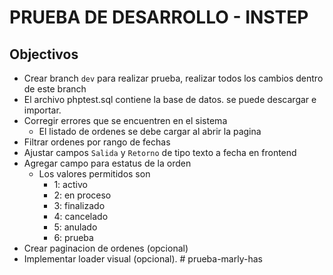 # PRUEBA DE DESARROLLO - INSTEP

## Objectivos
- Crear branch `dev` para realizar prueba, realizar todos los cambios dentro de este branch
- El archivo phptest.sql contiene la base de datos. se puede descargar e importar. 
- Corregir errores que se encuentren en el sistema
    - El listado de ordenes se debe cargar al abrir la pagina
- Filtrar ordenes por rango de fechas
- Ajustar campos `Salida` y `Retorno` de tipo texto a fecha en frontend 
- Agregar campo para estatus de la orden
    - Los valores permitidos son
        - 1: activo
        - 2: en proceso
        - 3: finalizado
        - 4: cancelado
        - 5: anulado
        - 6: prueba
- Crear paginacion de ordenes (opcional)
- Implementar loader visual (opcional).
#   p r u e b a - m a r l y - h a s  
 